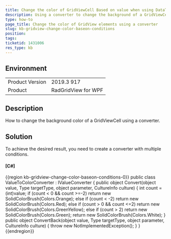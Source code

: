 ```yaml
---
title: Change the color of GridViewCell Based on value when using DataTable
description: Using a converter to change the background of a GridViewCell
type: how-to
page_title: Change the color of GridView elements using a converter
slug: kb-gridview-change-color-baseon-conditions
position: 
tags: 
ticketid: 1431006
res_type: kb
---
```


## Environment
<table>
	<tbody>
		<tr>
			<td>Product Version</td>
			<td>2019.3 917</td>
		</tr>
		<tr>
			<td>Product</td>
			<td>RadGridView for WPF</td>
		</tr>
	</tbody>
</table>


## Description
How to change the background color of a GridViewCell using a converter.

## Solution
To achieve the desired result, you need to create a converter with multiple conditions.

#### __[C#]__
{{region kb-gridview-change-color-baseon-conditions-0}}
	public class ValueToColorConverter : IValueConverter
    {
        public object Convert(object value, Type targetType, object parameter, CultureInfo culture)
        {
            int count = (int)value;
            if (count < 0 && count >=-2)
                return new SolidColorBrush(Colors.Orange);
            else if (count < -2)
                return new SolidColorBrush(Colors.Red);
            else if (count > 0 && count <=2)
                return new SolidColorBrush(Colors.GreenYellow);
            else if (count > 2)
                return new SolidColorBrush(Colors.Green);
            return new SolidColorBrush(Colors.White);
        }
        public object ConvertBack(object value, Type targetType, object parameter, CultureInfo culture)
        {
            throw new NotImplementedException();
        }
    }
{{endregion}}